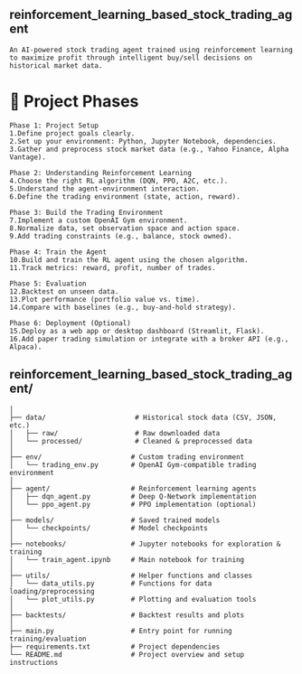## reinforcement_learning_based_stock_trading_agent
    An AI-powered stock trading agent trained using reinforcement learning to maximize profit through intelligent buy/sell decisions on historical market data.

# 🔁 Project Phases
    Phase 1: Project Setup
    1.Define project goals clearly.
    2.Set up your environment: Python, Jupyter Notebook, dependencies.
    3.Gather and preprocess stock market data (e.g., Yahoo Finance, Alpha Vantage).

    Phase 2: Understanding Reinforcement Learning
    4.Choose the right RL algorithm (DQN, PPO, A2C, etc.).
    5.Understand the agent-environment interaction.
    6.Define the trading environment (state, action, reward).

    Phase 3: Build the Trading Environment
    7.Implement a custom OpenAI Gym environment.
    8.Normalize data, set observation space and action space.
    9.Add trading constraints (e.g., balance, stock owned).

    Phase 4: Train the Agent
    10.Build and train the RL agent using the chosen algorithm.
    11.Track metrics: reward, profit, number of trades.

    Phase 5: Evaluation
    12.Backtest on unseen data.
    13.Plot performance (portfolio value vs. time).
    14.Compare with baselines (e.g., buy-and-hold strategy).

    Phase 6: Deployment (Optional)
    15.Deploy as a web app or desktop dashboard (Streamlit, Flask).
    16.Add paper trading simulation or integrate with a broker API (e.g., Alpaca).
    
## reinforcement_learning_based_stock_trading_agent/
    │
    ├── data/                      # Historical stock data (CSV, JSON, etc.)
    │   ├── raw/                   # Raw downloaded data
    │   └── processed/             # Cleaned & preprocessed data
    │
    ├── env/                      # Custom trading environment
    │   └── trading_env.py        # OpenAI Gym-compatible trading environment
    │
    ├── agent/                    # Reinforcement learning agents
    │   ├── dqn_agent.py          # Deep Q-Network implementation
    │   └── ppo_agent.py          # PPO implementation (optional)
    │
    ├── models/                   # Saved trained models
    │   └── checkpoints/          # Model checkpoints
    │
    ├── notebooks/                # Jupyter notebooks for exploration & training
    │   └── train_agent.ipynb     # Main notebook for training
    │
    ├── utils/                    # Helper functions and classes
    │   └── data_utils.py         # Functions for data loading/preprocessing
    │   └── plot_utils.py         # Plotting and evaluation tools
    │
    ├── backtests/                # Backtest results and plots
    │
    ├── main.py                   # Entry point for running training/evaluation
    ├── requirements.txt          # Project dependencies
    └── README.md                 # Project overview and setup instructions